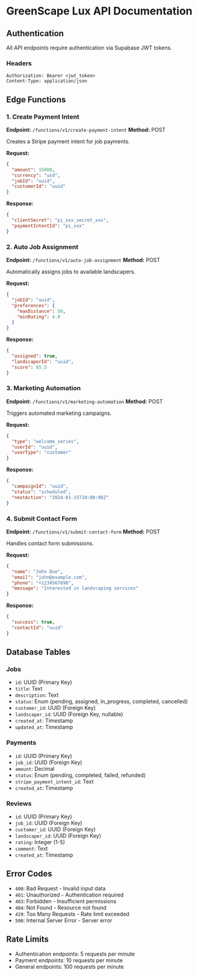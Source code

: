 # GreenScape Lux API Documentation

## Authentication

All API endpoints require authentication via Supabase JWT tokens.

### Headers
```
Authorization: Bearer <jwt_token>
Content-Type: application/json
```

## Edge Functions

### 1. Create Payment Intent
**Endpoint:** `/functions/v1/create-payment-intent`
**Method:** POST

Creates a Stripe payment intent for job payments.

**Request:**
```json
{
  "amount": 15000,
  "currency": "usd",
  "jobId": "uuid",
  "customerId": "uuid"
}
```

**Response:**
```json
{
  "clientSecret": "pi_xxx_secret_xxx",
  "paymentIntentId": "pi_xxx"
}
```

### 2. Auto Job Assignment
**Endpoint:** `/functions/v1/auto-job-assignment`
**Method:** POST

Automatically assigns jobs to available landscapers.

**Request:**
```json
{
  "jobId": "uuid",
  "preferences": {
    "maxDistance": 50,
    "minRating": 4.0
  }
}
```

**Response:**
```json
{
  "assigned": true,
  "landscaperId": "uuid",
  "score": 85.5
}
```

### 3. Marketing Automation
**Endpoint:** `/functions/v1/marketing-automation`
**Method:** POST

Triggers automated marketing campaigns.

**Request:**
```json
{
  "type": "welcome_series",
  "userId": "uuid",
  "userType": "customer"
}
```

**Response:**
```json
{
  "campaignId": "uuid",
  "status": "scheduled",
  "nextAction": "2024-01-15T10:00:00Z"
}
```

### 4. Submit Contact Form
**Endpoint:** `/functions/v1/submit-contact-form`
**Method:** POST

Handles contact form submissions.

**Request:**
```json
{
  "name": "John Doe",
  "email": "john@example.com",
  "phone": "+1234567890",
  "message": "Interested in landscaping services"
}
```

**Response:**
```json
{
  "success": true,
  "contactId": "uuid"
}
```

## Database Tables

### Jobs
- `id`: UUID (Primary Key)
- `title`: Text
- `description`: Text
- `status`: Enum (pending, assigned, in_progress, completed, cancelled)
- `customer_id`: UUID (Foreign Key)
- `landscaper_id`: UUID (Foreign Key, nullable)
- `created_at`: Timestamp
- `updated_at`: Timestamp

### Payments
- `id`: UUID (Primary Key)
- `job_id`: UUID (Foreign Key)
- `amount`: Decimal
- `status`: Enum (pending, completed, failed, refunded)
- `stripe_payment_intent_id`: Text
- `created_at`: Timestamp

### Reviews
- `id`: UUID (Primary Key)
- `job_id`: UUID (Foreign Key)
- `customer_id`: UUID (Foreign Key)
- `landscaper_id`: UUID (Foreign Key)
- `rating`: Integer (1-5)
- `comment`: Text
- `created_at`: Timestamp

## Error Codes

- `400`: Bad Request - Invalid input data
- `401`: Unauthorized - Authentication required
- `403`: Forbidden - Insufficient permissions
- `404`: Not Found - Resource not found
- `429`: Too Many Requests - Rate limit exceeded
- `500`: Internal Server Error - Server error

## Rate Limits

- Authentication endpoints: 5 requests per minute
- Payment endpoints: 10 requests per minute
- General endpoints: 100 requests per minute